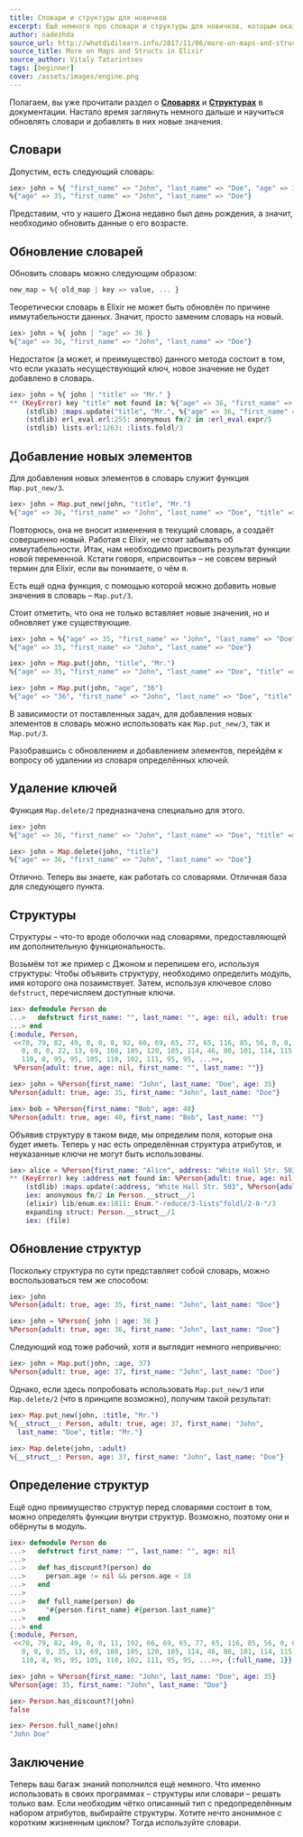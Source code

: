 ```yaml
---
title: Словари и структуры для новичков 
excerpt: Ещё немного про словари и структуры для новичков, которым оказалось мало документации.
author: nadezhda
source_url: http://whatdidilearn.info/2017/11/06/more-on-maps-and-structs-in-elixir.html
source_title: More on Maps and Structs in Elixir
source_author: Vitaly Tatarintsev
tags: [beginner]
cover: /assets/images/engine.png
---
```

Полагаем, вы уже прочитали раздел о [**Словарях**](/docs/keywords-and-maps.html) и [**Структурах**](/docs/structs.html) в документации. Настало время заглянуть немного дальше и научиться обновлять словари и добавлять в них новые значения.

## Словари

Допустим, есть следующий словарь:

```elixir
iex> john = %{ "first_name" => "John", "last_name" => "Doe", "age" => 35 }
%{"age" => 35, "first_name" => "John", "last_name" => "Doe"}
```

Представим, что у нашего Джона недавно был день рождения, а значит, необходимо обновить данные о его возрасте.

## Обновление словарей

Обновить словарь можно следующим образом:

```elixir
new_map = %{ old_map | key => value, ... }
```

Теоретически словарь в Elixir не может быть обновлён по причине иммутабельности данных. Значит, просто заменим словарь на новый.

```elixir
iex> john = %{ john | "age" => 36 }
%{"age" => 36, "first_name" => "John", "last_name" => "Doe"}
```

Недостаток (а может, и преимущество) данного метода состоит в том, что если указать несуществующий ключ, новое значение не будет добавлено в словарь.

```elixir
iex> john = %{ john | "title" => "Mr." }
** (KeyError) key "title" not found in: %{"age" => 36, "first_name" => "John", "last_name" => "Doe"}
    (stdlib) :maps.update("title", "Mr.", %{"age" => 36, "first_name" => "John", "last_name" => "Doe"})
    (stdlib) erl_eval.erl:255: anonymous fn/2 in :erl_eval.expr/5
    (stdlib) lists.erl:1263: :lists.foldl/3
```

## Добавление новых элементов

Для добавления новых элементов в словарь служит функция `Map.put_new/3`.

```elixir
iex> john = Map.put_new(john, "title", "Mr.")
%{"age" => 36, "first_name" => "John", "last_name" => "Doe", "title" => "Mr."}
```

Повторюсь, она не вносит изменения в текущий словарь, а создаёт совершенно новый. Работая с Elixir, не стоит забывать об иммутабельности. Итак, нам необходимо присвоить результат функции новой переменной. Кстати говоря, «присвоить» – не совсем верный термин для Elixir, если вы понимаете, о чём я.

Есть ещё одна функция, с помощью которой можно добавить новые значения в словарь – `Map.put/3`.

Стоит отметить, что она не только вставляет новые значения, но и обновляет уже существующие.

```elixir
iex> john = %{"age" => 35, "first_name" => "John", "last_name" => "Doe"}
%{"age" => 35, "first_name" => "John", "last_name" => "Doe"}

iex> john = Map.put(john, "title", "Mr.")
%{"age" => 35, "first_name" => "John", "last_name" => "Doe", "title" => "Mr."}

iex> john = Map.put(john, "age", "36")
%{"age" => "36", "first_name" => "John", "last_name" => "Doe", "title" => "Mr."}
```

В зависимости от поставленных задач, для добавления новых элементов в словарь можно использовать как `Map.put_new/3`, так и `Map.put/3`.

Разобравшись с обновлением и добавлением элементов, перейдём к вопросу об удалении из словаря определённых ключей.

## Удаление ключей

Функция `Map.delete/2` предназначена специально для этого.

```elixir
iex> john
%{"age" => 36, "first_name" => "John", "last_name" => "Doe", "title" => "Mr."}

iex> john = Map.delete(john, "title")
%{"age" => 36, "first_name" => "John", "last_name" => "Doe"}
```

Отлично. Теперь вы знаете, как работать со словарями. Отличная база для следующего пункта.

## Структуры

Структуры – что-то вроде оболочки над словарями, предоставляющей им дополнительную функциональность.

Возьмём тот же пример с Джоном и перепишем его, используя структуры: Чтобы объявить структуру, необходимо определить модуль, имя которого она позаимствует. Затем, используя ключевое слово `defstruct`, перечисляем доступные ключи.

```elixir
iex> defmodule Person do
...>   defstruct first_name: "", last_name: "", age: nil, adult: true
...> end
{:module, Person,
 <<70, 79, 82, 49, 0, 0, 8, 92, 66, 69, 65, 77, 65, 116, 85, 56, 0, 0, 0, 234,
   0, 0, 0, 22, 13, 69, 108, 105, 120, 105, 114, 46, 80, 101, 114, 115, 111,
   110, 8, 95, 95, 105, 110, 102, 111, 95, 95, ...>>,
 %Person{adult: true, age: nil, first_name: "", last_name: ""}}

iex> john = %Person{first_name: "John", last_name: "Doe", age: 35}
%Person{adult: true, age: 35, first_name: "John", last_name: "Doe"}

iex> bob = %Person{first_name: "Bob", age: 40}
%Person{adult: true, age: 40, first_name: "Bob", last_name: ""}
```

Объявив структуру в таком виде, мы определим поля, которые она будет иметь. Теперь у нас есть определённая структура атрибутов, и неуказанные ключи не могут быть использованы.

```elixir
iex> alice = %Person{first_name: "Alice", address: "White Hall Str. 503"}
** (KeyError) key :address not found in: %Person{adult: true, age: nil, first_name: "Alice", last_name: ""}
    (stdlib) :maps.update(:address, "White Hall Str. 503", %Person{adult: true, age: nil, first_name: "Alice", last_name: ""})
    iex: anonymous fn/2 in Person.__struct__/1
    (elixir) lib/enum.ex:1811: Enum."-reduce/3-lists^foldl/2-0-"/3
    expanding struct: Person.__struct__/1
    iex: (file)
```

## Обновление структур

Поскольку структура по сути представляет собой словарь, можно воспользоваться тем же способом:

```elixir
iex> john
%Person{adult: true, age: 35, first_name: "John", last_name: "Doe"}

iex> john = %Person{ john | age: 36 }
%Person{adult: true, age: 36, first_name: "John", last_name: "Doe"}
```

Следующий код тоже рабочий, хотя и выглядит немного непривычно:

```elixir
iex> john = Map.put(john, :age, 37)
%Person{adult: true, age: 37, first_name: "John", last_name: "Doe"}
```

Однако, если здесь попробовать использовать `Map.put_new/3` или `Map.delete/2` (что в принципе возможно), получим такой результат:

```elixir
iex> Map.put_new(john, :title, "Mr.")
%{__struct__: Person, adult: true, age: 37, first_name: "John",
  last_name: "Doe", title: "Mr."}
  
iex> Map.delete(john, :adult)
%{__struct__: Person, age: 37, first_name: "John", last_name: "Doe"}
```

## Определение структур
Ещё одно преимущество структур перед словарями состоит в том, можно определять функции внутри структур. Возможно, поэтому они и обёрнуты в модуль.

```elixir
iex> defmodule Person do
...>   defstruct first_name: "", last_name: "", age: nil
...>
...>   def has_discount?(person) do
...>     person.age != nil && person.age < 18
...>   end
...>
...>   def full_name(person) do
...>     "#{person.first_name} #{person.last_name}"
...>   end
...> end
{:module, Person,
 <<70, 79, 82, 49, 0, 0, 11, 192, 66, 69, 65, 77, 65, 116, 85, 56, 0, 0, 1, 89,
   0, 0, 0, 35, 13, 69, 108, 105, 120, 105, 114, 46, 80, 101, 114, 115, 111,
   110, 8, 95, 95, 105, 110, 102, 111, 95, 95, ...>>, {:full_name, 1}}

iex> john = %Person{first_name: "John", last_name: "Doe", age: 35}
%Person{age: 35, first_name: "John", last_name: "Doe"}

iex> Person.has_discount?(john)
false

iex> Person.full_name(john)
"John Doe"
```

## Заключение

Теперь ваш багаж знаний пополнился ещё немного. Что именно использовать в своих программах – структуры или словари – решать только вам. Если необходим чётко описанный тип с предопределённым набором атрибутов, выбирайте структуры. Хотите нечто анонимное с коротким жизненным циклом? Тогда используйте словари.

